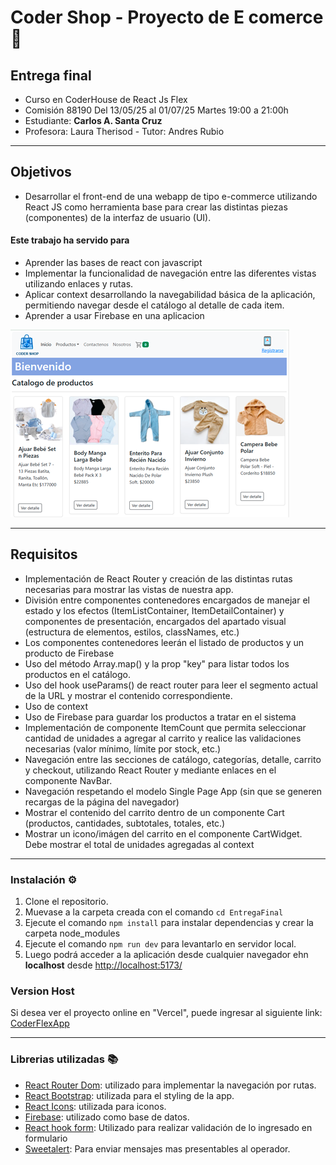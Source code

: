 # Coder Shop - Proyecto de E comerce 🛒

##  Entrega final  
- Curso en CoderHouse de React Js Flex 
- Comisión 88190 Del 13/05/25 al 01/07/25 Martes  19:00 a 21:00h 
- Estudiante: **Carlos A. Santa Cruz**   
- Profesora: Laura Therisod - Tutor: Andres Rubio 

---
## Objetivos

- Desarrollar el front-end de una webapp de tipo e-commerce utilizando React JS como herramienta base para crear las distintas piezas (componentes) de la interfaz de usuario (UI).

#### Este trabajo ha servido para

- Aprender  las bases de react con javascript
- Implementar la funcionalidad de navegación entre las diferentes vistas utilizando enlaces y rutas.
- Aplicar context desarrollando la navegabilidad básica de la aplicación, permitiendo navegar desde el catálogo al detalle de cada item.
- Aprender a usar Firebase en una aplicacion

![Coder Shop](/public/ecomercePantallaInicialScz.png)

---
## Requisitos

- Implementación de React Router y creación de las distintas rutas necesarias para mostrar las vistas de nuestra app.
- División entre componentes contenedores encargados de manejar el estado y los efectos (ItemListContainer, ItemDetailContainer) y componentes de presentación, encargados del apartado visual (estructura de elementos, estilos, classNames, etc.)
- Los componentes contenedores leerán el listado de productos y  un producto de Firebase 
- Uso del método Array.map() y la prop "key" para listar todos los productos en el catálogo.
- Uso del hook useParams() de react router para leer el segmento actual de la URL y mostrar el contenido correspondiente.
- Uso de context
- Uso de Firebase para guardar los productos a tratar en el sistema
- Implementación de componente ItemCount que permita seleccionar cantidad de unidades a agregar al carrito y realice las validaciones necesarias (valor mínimo, límite por stock, etc.)
- Navegación entre las secciones de catálogo, categorías, detalle, carrito y checkout, utilizando React Router y mediante enlaces en el componente NavBar.
- Navegación respetando el modelo Single Page App (sin que se generen recargas de la página del navegador)
- Mostrar el contenido del carrito dentro de un componente Cart (productos, cantidades, subtotales, totales, etc.)
- Mostrar un icono/imágen del carrito en el componente CartWidget. Debe mostrar el total de unidades agregadas al context

---
### Instalación ⚙️

1. Clone el repositorio.
2. Muevase a la carpeta creada con el comando `cd EntregaFinal`
3. Ejecute el comando `npm install` para instalar dependencias y crear la carpeta node_modules
4. Ejecute el comando `npm run dev` para levantarlo en servidor local.
5. Luego podrá acceder a la aplicación desde cualquier navegador ehn **localhost** desde [http://localhost:5173/](http://localhost:5173/)

### Version Host 

Si desea ver el proyecto online en "Vercel", puede ingresar al siguiente link: [CoderFlexApp](https://santa-cruz-carlos-react88190-entreg.vercel.app/)

---
### Librerias utilizadas  📚

- [React Router Dom](https://reactrouter.com/): utilizado para implementar la navegación por rutas.
- [React Bootstrap](https://react-bootstrap.netlify.app/): utilizada para el styling de la app.
- [React Icons](https://reactrouter.com/): utilizada para iconos.
- [Firebase](https://firebase.google.com/): utilizado como base de datos.
- [React hook form](https://react-hook-form.com/): Utilizado para realizar validación de lo ingresado en formulario
- [Sweetalert](https://sweetalert2.github.io/): Para enviar mensajes mas presentables al operador. 
